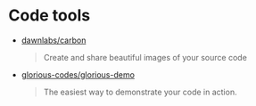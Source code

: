 # Code tools

- [dawnlabs/carbon](https://github.com/dawnlabs/carbon)

  > Create and share beautiful images of your source code

- [glorious-codes/glorious-demo](https://github.com/glorious-codes/glorious-demo)

  > The easiest way to demonstrate your code in action.
